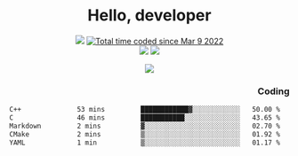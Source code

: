 # <div align='center' >Hello, developer</div>

<div align='center'>
  <a ><img src="https://img.shields.io/badge/dynamic/json?url=https%3A%2F%2Fapi.swo.moe%2Fstats%2Fgithub%2FFree-Aaron-Li&query=count&color=181717&label=GitHub&labelColor=282c34&logo=github&suffix=+follows&cacheSeconds=3600"></a>
  <a href="https://wakatime.com/@fe40087f-8eae-48dc-9950-ad0633db1591"><img src="https://wakatime.com/badge/user/fe40087f-8eae-48dc-9950-ad0633db1591.svg" alt="Total time coded since Mar 9 2022" /></a>
</div>
<div align='center'>
  <a><img src="https://img.shields.io/badge/Rookie-blue?style=plastic&logo=c&logoColor=blue&labelColor=7a6d56"></a>
  <a><img src="https://img.shields.io/badge/Rookie-blue?style=plastic&logo=c%2B%2B&logoColor=blue&labelColor=7a6d56"></a> 
</div>

<p align="center">
  <img src="https://readme-typing-svg.demolab.com/?lines=你好!+开发者;Hello!+ developer&font=Fira%20Code&center=true&width=380&height=50&duration=4000&pause=1000">
</p>


<div align='right'>
  <h3>Coding</h3>
</div>

<!--START_SECTION:waka-->

```txt
C++              53 mins         ████████████▓░░░░░░░░░░░░   50.00 %
C                46 mins         ███████████░░░░░░░░░░░░░░   43.65 %
Markdown         2 mins          ▓░░░░░░░░░░░░░░░░░░░░░░░░   02.70 %
CMake            2 mins          ▒░░░░░░░░░░░░░░░░░░░░░░░░   01.92 %
YAML             1 min           ▒░░░░░░░░░░░░░░░░░░░░░░░░   01.17 %
```

<!--END_SECTION:waka-->





